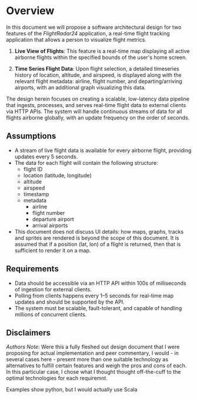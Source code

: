 # **Overview**

In this document we will propose a software architectural design for two features of the *FlightRadar24* application, a real-time flight tracking application that allows a person to visualize flight metrics. 

1. **Live View of Flights**: This feature is a real-time map displaying all active airborne flights within the specified bounds of the user's home screen. 

2. **Time Series Flight Data**: Upon flight selection, a detailed timeseries history of location, altitude, and airspeed, is displayed along with the relevant flight metadata: airline, flight number, and departing/arriving airports, with an additional graph visualizing this data.

The design herein focuses on creating a scalable, low-latency data pipeline that ingests, processes, and serves real-time flight data to external clients via HTTP APIs. The system will handle continuous streams of data for all flights airborne globally, with an update frequency on the order of seconds.

## **Assumptions**

- A stream of live flight data is available for every airborne flight, providing updates every 5 seconds.
- The data for each flight will contain the following structure:
   - flight ID 
   - location (latitude, longitude)
   - altitude
   - airspeed 
   - timestamp 
   - metadata 
      - airline
      - flight number
      - departure airport
      - arrival airports
- This document does not discuss UI details: how maps, graphs, tracks and sprites are rendered is beyond the scope of this document. It is assumed that if a position (lat, lon) of a flight is returned, then that is sufficient to render it on a map. 

## Requirements

- Data should be accessible via an HTTP API within 100s of milliseconds of ingestion for external clients.
- Polling from clients happens every 1–5 seconds for real-time map updates and should be supported by the API. 
- The system must be scalable, fault-tolerant, and capable of handling millions of concurrent clients.

## **Disclaimers**

*Authors Note*: Were this a fully fleshed out design document that I were proposing for actual implementation and peer commentary, I would - in several cases here - present more than one suitable technology as alternatives to fulfill certain features and weigh the pros and cons of each. In this particular case, I chose what I thought thought off-the-cuff to the optimal technologies for each requiremnt. 

Examples show python, but I would actually use Scala